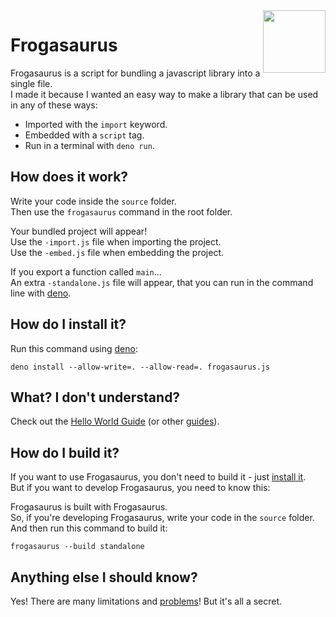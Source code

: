 <img align="right" height="100" src="http://todepond.com/IMG/Frogasaurus@0.25x.png">

# Frogasaurus
Frogasaurus is a script for bundling a javascript library into a single file.<br>
I made it because I wanted an easy way to make a library that can be used in any of these ways:
* Imported with the `import` keyword.
* Embedded with a `script` tag.
* Run in a terminal with `deno run`.

## How does it work?
Write your code inside the `source` folder.<br>
Then use the `frogasaurus` command in the root folder.

Your bundled project will appear!<br>
Use the `-import.js` file when importing the project.<br>
Use the `-embed.js` file when embedding the project.

If you export a function called `main`...<br>
An extra `-standalone.js` file will appear, that you can run in the command line with [deno](https://deno.land).<br>

## How do I install it?
Run this command using [deno](https://deno.land/):
```
deno install --allow-write=. --allow-read=. frogasaurus.js
```

## What? I don't understand?
Check out the [Hello World Guide](docs/hello-world.md) (or other [guides](docs/guides.md)).

## How do I build it?
If you want to use Frogasaurus, you don't need to build it - just [install it](#how-do-i-install-it).<br>
But if you want to develop Frogasaurus, you need to know this:

Frogasaurus is built with Frogasaurus.<br>
So, if you're developing Frogasaurus, write your code in the `source` folder.<br>
And then run this command to build it:

```
frogasaurus --build standalone
```

## Anything else I should know?
Yes! There are many limitations and [problems](https://github.com/TodePond/Frogasaurus/issues)! But it's all a secret.
